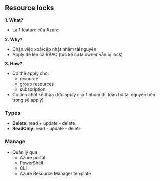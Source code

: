 ## Resource locks

**1. What?**
- Là 1 feature của Azure

**2. Why?**
- Chặn việc xoá/cập nhật nhầm tài nguyên
- Apply đè lên cả RBAC (tức kể cả là owner vẫn bị lock)

**3. How?**
- Có thể apply cho:
  - resource
  - group resources
  - subscription
- Có tính chất kế thừa (tức apply cho 1 nhóm thì toàn bộ tài nguyên bên trong sẽ apply)

### Types

- **Delete**: read + update - delete
- **ReadOnly**: read - update - delete

### Manage

- Quản lý qua 
  - Azure portal
  - PowerShell
  - CLI
  - Azure Resource Manager template